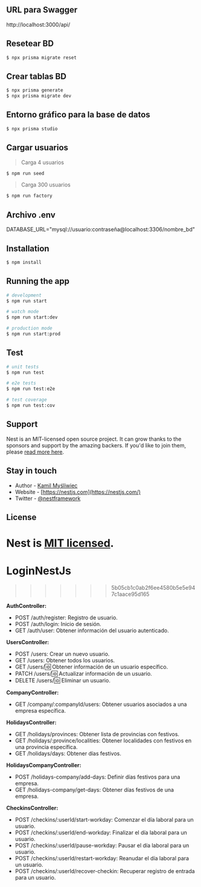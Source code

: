 
## URL para Swagger

http://localhost:3000/api/


## Resetear BD
```bash
$ npx prisma migrate reset 
```

## Crear tablas BD
```bash
$ npx prisma generate
$ npx prisma migrate dev
```

## Entorno gráfico para la base de datos
```bash
$ npx prisma studio
```



## Cargar usuarios
> Carga 4 usuarios
```bash
$ npm run seed
```
> Carga 300 usuarios
```bash
$ npm run factory
```


## Archivo .env

DATABASE_URL="mysql://usuario:contraseña@localhost:3306/nombre_bd"

## Installation

```bash
$ npm install
```

## Running the app

```bash
# development
$ npm run start

# watch mode
$ npm run start:dev

# production mode
$ npm run start:prod
```

## Test

```bash
# unit tests
$ npm run test

# e2e tests
$ npm run test:e2e

# test coverage
$ npm run test:cov
```

## Support

Nest is an MIT-licensed open source project. It can grow thanks to the sponsors and support by the amazing backers. If you'd like to join them, please [read more here](https://docs.nestjs.com/support).

## Stay in touch

- Author - [Kamil Myśliwiec](https://kamilmysliwiec.com)
- Website - [https://nestjs.com](https://nestjs.com/)
- Twitter - [@nestframework](https://twitter.com/nestframework)

## License

Nest is [MIT licensed](LICENSE).
=======
# LoginNestJs
>>>>>>> 5b05cb1c0ab2f6ee4580b5e5e947c1aace95d165



**AuthController:**
- POST /auth/register: Registro de usuario.
- POST /auth/login: Inicio de sesión.
- GET /auth/user: Obtener información del usuario autenticado.

**UsersController:**
- POST /users: Crear un nuevo usuario.
- GET /users: Obtener todos los usuarios.
- GET /users/:id: Obtener información de un usuario específico.
- PATCH /users/:id: Actualizar información de un usuario.
- DELETE /users/:id: Eliminar un usuario.

**CompanyController:**
- GET /company/:companyId/users: Obtener usuarios asociados a una empresa específica.

**HolidaysController:**
- GET /holidays/provinces: Obtener lista de provincias con festivos.
- GET /holidays/:province/localities: Obtener localidades con festivos en una provincia específica.
- GET /holidays/days: Obtener días festivos.

**HolidaysCompanyController:**
- POST /holidays-company/add-days: Definir días festivos para una empresa.
- GET /holidays-company/get-days: Obtener días festivos de una empresa.

**CheckinsController:**
- POST /checkins/:userId/start-workday: Comenzar el día laboral para un usuario.
- POST /checkins/:userId/end-workday: Finalizar el día laboral para un usuario.
- POST /checkins/:userId/pause-workday: Pausar el día laboral para un usuario.
- POST /checkins/:userId/restart-workday: Reanudar el día laboral para un usuario.
- POST /checkins/:userId/recover-checkin: Recuperar registro de entrada para un usuario.



